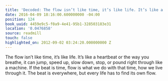 ```yaml
---
title: 'Decoded: The flow isn’t like time, it’s like life. It’s like a heartb…'
date: 2016-04-09 18:16:00.600000000 -04:00
position: 124
book_uuid: 4459e9c5-f0a9-4e41-95b1-328503183e31
location: '0.0476858'
source: readmill
touch: false
highlighted_on: 2012-09-02 03:24:20.000000000 Z
---
```


The flow isn’t like time, it’s like life. It’s like a heartbeat or the way you breathe, it can jump, speed up, slow down, stop, or pound right through like a machine. If the beat is time, flow is what we do with that time, how we live through it. The beat is everywhere, but every life has to find its own flow.